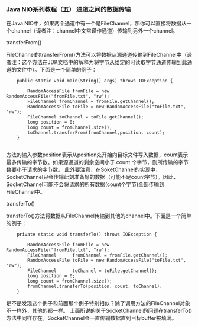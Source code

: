 ### Java NIO系列教程（五） 通道之间的数据传输

在Java NIO中，如果两个通道中有一个是FileChannel，那你可以直接将数据从一个channel（译者注：channel中文常译作通道）传输到另外一个channel。

transferFrom()

FileChannel的transferFrom()方法可以将数据从源通道传输到FileChannel中（译者注：这个方法在JDK文档中的解释为将字节从给定的可读取字节通道传输到此通道的文件中）。下面是一个简单的例子：

```
    public static void main(String[] args) throws IOException {

        RandomAccessFile fromFile = new RandomAccessFile("fromFile.txt", "rw");
        FileChannel fromChannel = fromFile.getChannel();
        RandomAccessFile toFile = new RandomAccessFile("toFile.txt", "rw");
        FileChannel toChannel = toFile.getChannel();
        long position = 0;
        long count = fromChannel.size();
        toChannel.transferFrom(fromChannel,position, count);
    }
    
```
方法的输入参数position表示从position处开始向目标文件写入数据，count表示最多传输的字节数。如果源通道的剩余空间小于 count 个字节，则所传输的字节数要小于请求的字节数。
此外要注意，在SoketChannel的实现中，SocketChannel只会传输此刻准备好的数据（可能不足count字节）。因此，SocketChannel可能不会将请求的所有数据(count个字节)全部传输到FileChannel中。

transferTo()

transferTo()方法将数据从FileChannel传输到其他的channel中。下面是一个简单的例子：

```
    private static void transferTo() throws IOException {

        RandomAccessFile fromFile = new RandomAccessFile("fromFile.txt", "rw");
        FileChannel      fromChannel = fromFile.getChannel();
        RandomAccessFile toFile = new RandomAccessFile("toFile.txt", "rw");
        FileChannel      toChannel = toFile.getChannel();
        long position = 0;
        long count = fromChannel.size();
        fromChannel.transferTo(position, count, toChannel);
    }

```

是不是发现这个例子和前面那个例子特别相似？除了调用方法的FileChannel对象不一样外，其他的都一样。
上面所说的关于SocketChannel的问题在transferTo()方法中同样存在。SocketChannel会一直传输数据直到目标buffer被填满。
